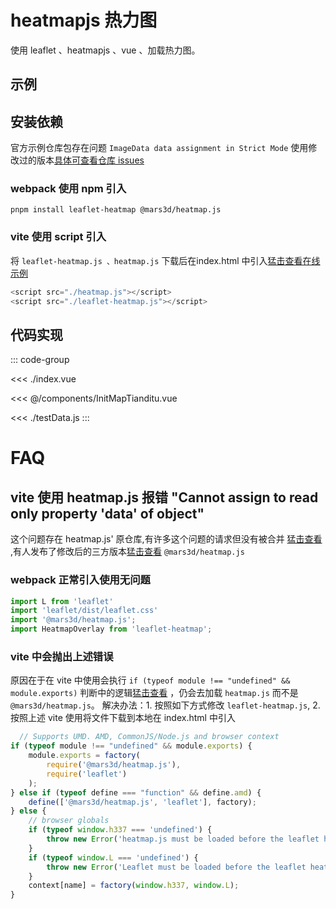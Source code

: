 <script setup>
import { defineClientComponent } from 'vitepress'
const ClientDemo = defineClientComponent(() => import('./index.vue'))
</script>

# heatmapjs 热力图

使用 leaflet 、heatmapjs 、vue 、加载热力图。

## 示例

<ClientDemo></ClientDemo>

## 安装依赖

官方示例仓库包存在问题 `ImageData data assignment in Strict Mode`
使用修改过的版本[具体可查看仓库 issues](https://github.com/pa7/heatmap.js/issues/319)

### webpack 使用 npm 引入

```shell
pnpm install leaflet-heatmap @mars3d/heatmap.js 
```

### vite 使用 script 引入

将 `leaflet-heatmap.js 、heatmap.js` 下载后在index.html
中引入[猛击查看在线示例](https://stackblitz.com/edit/vitejs-vite-indxgm?file=index.html)

```js
<script src="./heatmap.js"></script>
<script src="./leaflet-heatmap.js"></script>
```

## 代码实现

::: code-group

<<< ./index.vue

<<< @/components/InitMapTianditu.vue

<<< ./testData.js
:::

# FAQ

## vite 使用 heatmap.js 报错 "Cannot assign to read only property 'data' of object"

这个问题存在 heatmap.js' 原仓库,有许多这个问题的请求但没有被合并 [猛击查看](https://github.com/pa7/heatmap.js/pulls)
,有人发布了修改后的三方版本[猛击查看](https://github.com/muyao1987/heatmap.js) `@mars3d/heatmap.js`

### webpack 正常引入使用无问题

```js
import L from 'leaflet'
import 'leaflet/dist/leaflet.css'
import '@mars3d/heatmap.js';
import HeatmapOverlay from 'leaflet-heatmap';
```

### vite 中会抛出上述错误

原因在于在 vite 中使用会执行 `if (typeof module !== "undefined" && module.exports)`
判断中的逻辑[猛击查看](https://github.com/pa7/heatmap.js/blob/master/plugins/leaflet-heatmap/leaflet-heatmap.js)
，仍会去加载 `heatmap.js`
而不是 `@mars3d/heatmap.js`。
解决办法：1. 按照如下方式修改 `leaflet-heatmap.js`, 2. 按照上述 vite 使用将文件下载到本地在 index.html 中引入

```js {4, 5}
  // Supports UMD. AMD, CommonJS/Node.js and browser context
if (typeof module !== "undefined" && module.exports) {
    module.exports = factory(
        require('@mars3d/heatmap.js'),
        require('leaflet')
    );
} else if (typeof define === "function" && define.amd) {
    define(['@mars3d/heatmap.js', 'leaflet'], factory);
} else {
    // browser globals
    if (typeof window.h337 === 'undefined') {
        throw new Error('heatmap.js must be loaded before the leaflet heatmap plugin');
    }
    if (typeof window.L === 'undefined') {
        throw new Error('Leaflet must be loaded before the leaflet heatmap plugin');
    }
    context[name] = factory(window.h337, window.L);
}
```
